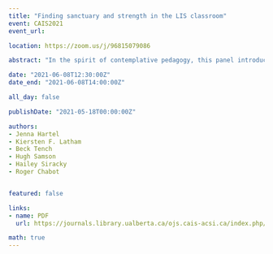 ```yaml
---
title: "Finding sanctuary and strength in the LIS classroom"
event: CAIS2021
event_url:

location: https://zoom.us/j/96815079086

abstract: "In the spirit of contemplative pedagogy, this panel introduces “The Tree of Contemplative Practices”—a graphic representation that helps educators and students to understand the main principles and seven major types of contemplative practices. Using the Tree as a framework, enthusiasts can learn contemplative practices in a systematic, secular, and bespoke manner. Sequentially, the moderator and presenters will: 1) Encapsulate their commitment to contemplative pedagogy; 2) Recount an application of The Tree of Contemplative Practices in their teaching; and 3) Demonstrate several of the Tree’s major limbs (e.g., GENERATIVE) and branches (e.g., loving-kindness meditation)."

date: "2021-06-08T12:30:00Z"
date_end: "2021-06-08T14:00:00Z"

all_day: false

publishDate: "2021-05-18T00:00:00Z"

authors:
- Jenna Hartel
- Kiersten F. Latham
- Beck Tench
- Hugh Samson
- Hailey Siracky
- Roger Chabot


featured: false

links:
- name: PDF
  url: https://journals.library.ualberta.ca/ojs.cais-acsi.ca/index.php/cais-asci/article/view/1205/1040

math: true
---
```

